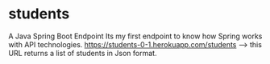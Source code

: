 # students
A Java Spring Boot Endpoint
Its my first endpoint to know how Spring works with API technologies.
https://students-0-1.herokuapp.com/students --> this URL returns a list of students in Json format.
